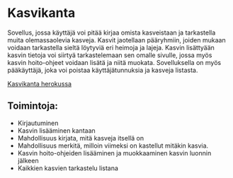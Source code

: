 # Kasvikanta
Sovellus, jossa käyttäjä voi pitää kirjaa omista kasveistaan ja tarkastella muita olemassaolevia kasveja.
Kasvit jaotellaan pääryhmiin, joiden mukaan voidaan tarkastella sieltä löytyviä eri heimoja ja lajeja. 
Kasvin lisättyään kasvin tietoja voi siirtyä tarkastelemaan sen omalle sivulle, jossa myös kasvin
hoito-ohjeet voidaan lisätä ja niitä muokata. Sovelluksella on myös pääkäyttäjä, joka voi poistaa
käyttäjätunnuksia ja kasveja listasta. 

[Kasvikanta herokussa](https://kasvikanta.herokuapp.com/)

##  Toimintoja:

* Kirjautuminen  
* Kasvin lisääminen kantaan  
* Mahdollisuus kirjata, mitä kasveja itsellä on
* Mahdollisuus merkitä, milloin viimeksi on kastellut mitäkin kasvia.
* Kasvin hoito-ohjeiden lisääminen ja muokkaaminen kasvin luonnin jälkeen
* Kaikkien kasvien tarkastelu listana 
